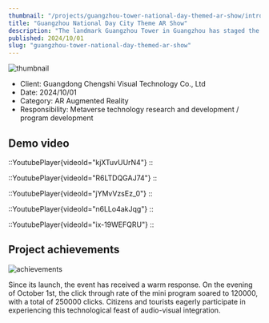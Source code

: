```yaml
---
thumbnail: "/projects/guangzhou-tower-national-day-themed-ar-show/intro.jpg"
title: "Guangzhou National Day City Theme AR Show"
description: "The landmark Guangzhou Tower in Guangzhou has staged the Guangzhou National Day themed city AR show. Users can see 5 chapters of AR shows on site through their mobile phones and unlock hidden special effects, leaving unforgettable images."
published: 2024/10/01
slug: "guangzhou-tower-national-day-themed-ar-show"
---
```


![thumbnail](/projects/guangzhou-tower-national-day-themed-ar-show/intro.jpg "thumbnail")

- Client: Guangdong Chengshi Visual Technology Co., Ltd
- Date: 2024/10/01
- Category: AR Augmented Reality
- Responsibility: Metaverse technology research and development / program development

## Demo video
::YoutubePlayer{videoId="kjXTuvUUrN4"}
:: 

::YoutubePlayer{videoId="R6LTDQGAJ74"}
:: 

::YoutubePlayer{videoId="jYMvVzsEz_0"}
:: 

::YoutubePlayer{videoId="n6LLo4akJqg"}
:: 

::YoutubePlayer{videoId="ix-19WEFQRU"}
:: 

## Project achievements
![achievements](/projects/guangzhou-tower-national-day-themed-ar-show/image1.png "achievements")

Since its launch, the event has received a warm response. On the evening of October 1st, the click through rate of the mini program soared to 120000, with a total of 250000 clicks. Citizens and tourists eagerly participate in experiencing this technological feast of audio-visual integration.